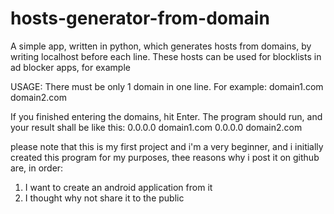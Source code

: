 # hosts-generator-from-domain
A simple app, written in python, which generates hosts from domains, by writing localhost before each line. These hosts can be used for blocklists in ad blocker apps, for example


USAGE:
There must be only 1 domain in one line. For example:
domain1.com
domain2.com

If you finished entering the domains, hit Enter. The program should run, and your result shall be like this:
0.0.0.0 domain1.com
0.0.0.0 domain2.com


please note that this is my first project and i'm a very beginner, and i initially created this program for my purposes, thee reasons why i post it on github are, in order:
1. I want to create an android application from it
2. I thought why not share it to the public
